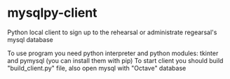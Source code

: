 # mysqlpy-client
Python local client to sign up to the rehearsal or administrate regearsal's mysql database

To use program you need python interpreter and python modules: tkinter and pymysql (you can install them with pip)
To start client you should build "build_client.py" file, also open mysql with "Octave" database
